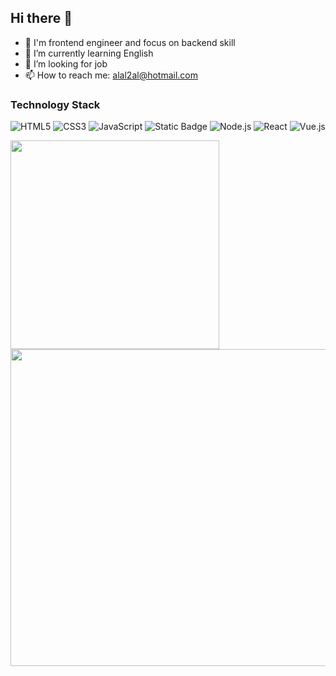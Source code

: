 ## Hi there 👋

- 🔭 I'm frontend engineer and focus on backend skill
- 🌱 I’m currently learning English
- 💼 I’m looking for job
- 📫 How to reach me: alal2al@hotmail.com 

### Technology Stack

<p>
  
![HTML5](https://img.shields.io/badge/-HTML5-E34F26?logo=html5&logoColor=white)
![CSS3](https://img.shields.io/badge/-CSS3-1572B6?logo=css3&logoColor=white)
![JavaScript](https://img.shields.io/badge/-JavaScript-4e4e4e?logo=javascript&logoColor=#F7DF1E)
![Static Badge](https://img.shields.io/badge/-typescript-1572B6?logo=typescript&logoColor=white)
![Node.js](https://img.shields.io/badge/-Node.js-339933?logo=node.js&logoColor=white)
![React](https://img.shields.io/badge/-React-20232a?logo=react&logoColor=61dafb)
![Vue.js](https://img.shields.io/badge/-Vue.js-42b883?logo=vue.js&logoColor=white)

</p>

<p>
  <img
  width="334"
  src="https://github-readme-stats.vercel.app/api/top-langs/?username=huiliangShen&hide=handlebars&langs_count=8&layout=compact&exclude_repo=blog,vuepress-theme-vdoing,hexo,hexo-theme-next,images,jack&bg_color=30,e96443,904e95&title_color=fff&text_color=fff"
  />
  <img
  width="507"
  src="https://github-readme-stats.vercel.app/api?username=huiliangShen&show_icons=true&theme=radical&layout=compact"
  />
</p>



<!--
**huiliangShen/huiliangShen** is a ✨ _special_ ✨ repository because its `README.md` (this file) appears on your GitHub profile.

Here are some ideas to get you started:
[![GitHub stats](https://github-readme-stats.vercel.app/api?username=huiliangShen)](https://github.com/anuraghazra/github-readme-stats)
- 🔭 I’m currently working on ...
- 🌱 I’m currently learning ...
- 👯 I’m looking to collaborate on ...
- 🤔 I’m looking for help with ...
- 💬 Ask me about ...
- 📫 How to reach me: ...
- 😄 Pronouns: ...
- ⚡ Fun fact: ...
-->
